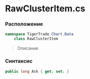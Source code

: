 
# RawClusterItem.cs
### Расположение
```csharp
namespace TigerTrade.Chart.Data  
    class RawClusterItem
```

> Описание

### Синтаксис
```csharp
public long Ask { get; set; }
```
